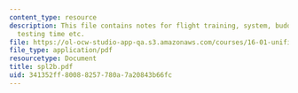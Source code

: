 ```yaml
---
content_type: resource
description: This file contains notes for flight training, system, buddy box, flight
  testing time etc.
file: https://ol-ocw-studio-app-qa.s3.amazonaws.com/courses/16-01-unified-engineering-i-ii-iii-iv-fall-2005-spring-2006/341352ff80088257780a7a20843b66fc_spl2b.pdf
file_type: application/pdf
resourcetype: Document
title: spl2b.pdf
uid: 341352ff-8008-8257-780a-7a20843b66fc
---
```

